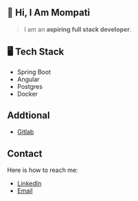 <!-- - 👋 Hi, I’m Mompati.
- 👀 I’m interested in ...
- 🌱 I’m currently learning ...
- 💞️ I’m looking to collaborate on ...
- 📫 How to reach me ... -->

<!---
mr-erold/mr-erold is a ✨ special ✨ repository because its `README.md` (this file) appears on your GitHub profile.
You can click the Preview link to take a look at your changes.
--->

## 👋 Hi, I Am Mompati

> I am an <b>aspiring full stack developer</b>.
 


## 🖥️ Tech Stack

- Spring Boot
- Angular
- Postgres
- Docker

## Addtional
- <a href="https://gitlab.com/mr-erold">Gitlab</a>

## Contact
Here is how to reach me:
- [LinkedIn](https://www.linkedin.com/in/mompati-keetile-20a5a11b7)
- [Email](#)
